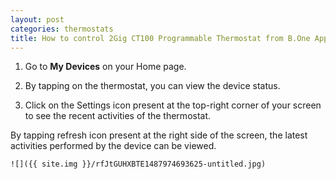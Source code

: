```yaml
---
layout: post
categories: thermostats
title: How to control 2Gig CT100 Programmable Thermostat from B.One App?
---
```


1. Go to **My Devices** on your Home page.

2. By tapping on the thermostat, you can view the device status.

3. Click on the Settings icon present at the top-right corner of your screen to see the recent activities of the thermostat.

By tapping refresh icon present at the right side of the screen, the latest activities performed by the device can be viewed.

    ![]({{ site.img }}/rfJtGUHXBTE1487974693625-untitled.jpg)
